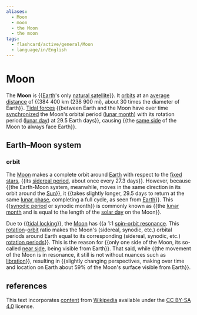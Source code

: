 ```yaml
---
aliases:
  - Moon
  - moon
  - the Moon
  - the moon
tags:
  - flashcard/active/general/Moon
  - language/in/English
---
```


# Moon

The __Moon__ is {{[Earth](Earth.md)'s only [natural satellite](natural%20satellite.md)}}.  It [orbits](orbit%20of%20th%20Moon.md) at an [average distance](lunar%20distancee.md) of {{384&nbsp;400 km (238&nbsp;900 mi), about 30 times the diameter of Earth}}. [Tidal forces](tidal%20forces.md) {{between Earth and the Moon have over time [synchronized](tidal%20locking.md) the Moon's orbital period ([lunar month](lunar%20month.md)) with its rotation period ([lunar day](lunar%20day.md)) at 29.5 Earth days}}, causing {{the [same side](near%20side%20of%20the%20Moon.md) of the Moon to always face Earth}}. <!--SR:!2025-05-29,252,330!2024-11-16,80,252!2025-08-05,301,332!2025-07-07,280,332-->

## Earth–Moon system

### orbit

The [Moon](Moon.md) makes a complete orbit around [Earth](Earth.md) with respect to the [fixed stars](fixed%20star.md), {{its [sidereal period](orbital%20period.md), about once every 27.3 days}}. However, because {{the Earth-Moon system, meanwhile, moves in the same direction in its orbit around the [Sun](Sun.md)}}, it {{takes slightly longer, 29.5 days to return at the same [lunar phase](lunar%20phase.md), completing a full cycle, as seen from [Earth](Earth.md)}}. This {{[synodic period](orbital%20period.md#synodic%20period) or synodic month}} is commonly known as {{the [lunar month](lunar%20month.md) and is equal to the length of the [solar day](synodic%20day.md) on the Moon}}. <!--SR:!2024-12-22,122,292!2024-12-04,109,292!2025-03-09,174,312!2025-04-24,205,312!2025-01-16,132,292-->

Due to {{[tidal locking](tidal%20locking.md)}}, the [Moon](Moon.md) has {{a 1:1 [spin–orbit resonance](orbital%20resonance.md). This [rotation](rotation.md)–[orbit](orbit.md) ratio makes the Moon's (sidereal, synodic, etc.) orbital periods around Earth equal to its corresponding (sidereal, synodic, etc.) [rotation periods](rotation%20period%20(astronomy).md)}}. This is the reason for {{only one side of the Moon, its so-called [near side](near%20side%20of%20the%20Moon.md), being visible from Earth}}. That said, while {{the movement of the Moon is in resonance, it still is not without nuances such as [libration](libration.md)}}, resulting in {{slightly changing perspectives, making over time and location on Earth about 59% of the Moon's surface visible from Earth}}. <!--SR:!2025-06-22,271,332!2025-04-10,206,312!2025-03-13,184,312!2025-02-06,163,312!2025-03-12,186,312-->

## references

This text incorporates [content](https://en.wikipedia.org/wiki/Moon) from [Wikipedia](Wikipedia.md) available under the [CC BY-SA 4.0](https://creativecommons.org/licenses/by-sa/4.0/) license.

